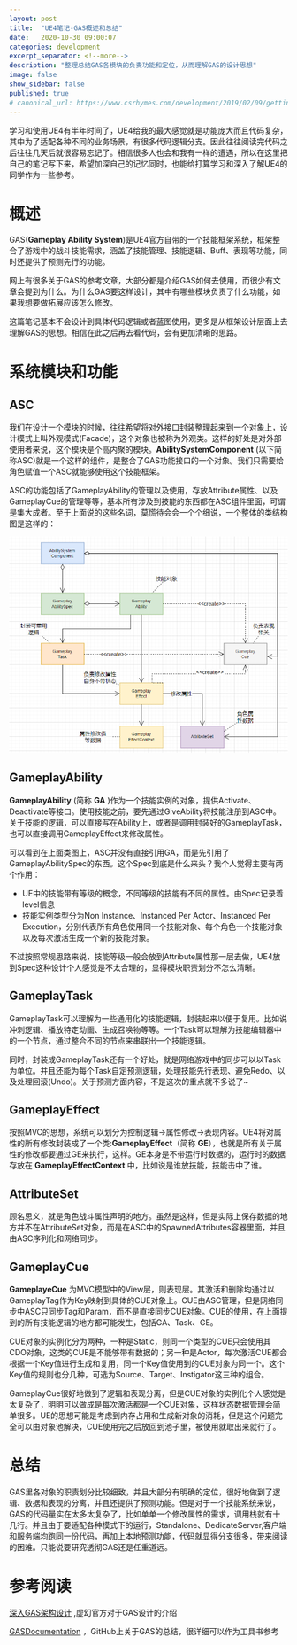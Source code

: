 ```yaml
---
layout: post
title:  "UE4笔记-GAS概述和总结"
date:   2020-10-30 09:00:07
categories: development
excerpt_separator: <!--more-->
description: "整理总结GAS各模块的负责功能和定位，从而理解GAS的设计思想"
image: false
show_sidebar: false
published: true
# canonical_url: https://www.csrhymes.com/development/2019/02/09/getting-started-with-bulma-clean-theme.html
---
```


学习和使用UE4有半年时间了，UE4给我的最大感觉就是功能庞大而且代码复杂，其中为了适配各种不同的业务场景，有很多代码逻辑分支。因此往往阅读完代码之后往往几天后就很容易忘记了。相信很多人也会和我有一样的遭遇，所以在这里把自己的笔记写下来，希望加深自己的记忆同时，也能给打算学习和深入了解UE4的同学作为一些参考。

<!--more-->

# 概述
GAS(**Gameplay Ability System**)是UE4官方自带的一个技能框架系统，框架整合了游戏中的战斗技能需求，涵盖了技能管理、技能逻辑、Buff、表现等功能，同时还提供了预测先行的功能。

网上有很多关于GAS的参考文章，大部分都是介绍GAS如何去使用，而很少有文章会提到为什么。为什么GAS要这样设计，其中有哪些模块负责了什么功能，如果我想要做拓展应该怎么修改。

这篇笔记基本不会设计到具体代码逻辑或者蓝图使用，更多是从框架设计层面上去理解GAS的思想。相信在此之后再去看代码，会有更加清晰的思路。

# 系统模块和功能
## ASC
我们在设计一个模块的时候，往往希望将对外接口封装整理起来到一个对象上，设计模式上叫外观模式(Facade)，这个对象也被称为外观类。这样的好处是对外部使用者来说，这个模块是个高内聚的模块。__AbilitySystemComponent__ (以下简称ASC)就是一个这样的组件，是整合了GAS功能接口的一个对象。我们只需要给角色赋值一个ASC就能够使用这个技能框架。

ASC的功能包括了GameplayAbility的管理以及使用，存放Attribute属性、以及GameplayCue的管理等等，基本所有涉及到技能的东西都在ASC组件里面，可谓是集大成者。至于上面说的这些名词，莫慌待会会一个个细说，一个整体的类结构图是这样的：

![GAS类图](/img/UEGAS/GAS_class_diagram.png)


## GameplayAbility
__GameplayAbility__ (简称 __GA__ )作为一个技能实例的对象，提供Activate、Deactivate等接口。使用技能之前，要先通过GiveAbility将技能注册到ASC中。关于技能的逻辑，可以直接写在Ability上，或者是调用封装好的GameplayTask，也可以直接调用GameplayEffect来修改属性。

可以看到在上面类图上，ASC并没有直接引用GA，而是先引用了GameplayAbilitySpec的东西。这个Spec到底是什么来头？我个人觉得主要有两个作用：
- UE中的技能带有等级的概念，不同等级的技能有不同的属性。由Spec记录着level信息
- 技能实例类型分为Non Instance、Instanced Per Actor、Instanced Per Execution，分别代表所有角色使用同一个技能对象、每个角色一个技能对象以及每次激活生成一个新的技能对象。

不过按照常规思路来说，技能等级一般会放到Attribute属性那一层去做，UE4放到Spec这种设计个人感觉是不太合理的，显得模块职责划分不怎么清晰。

## GameplayTask
GameplayTask可以理解为一些通用化的技能逻辑，封装起来以便于复用。比如说冲刺逻辑、播放特定动画、生成召唤物等等。一个Task可以理解为技能编辑器中的一个节点，通过整合不同的节点来串联出一个技能逻辑。

同时，封装成GameplayTask还有一个好处，就是网络游戏中的同步可以以Task为单位。并且还能为每个Task自定预测逻辑，处理技能先行表现、避免Redo、以及处理回滚(Undo)。关于预测方面内容，不是这次的重点就不多说了~

## GameplayEffect
按照MVC的思想，系统可以划分为控制逻辑->属性修改->表现内容。UE4将对属性的所有修改封装成了一个类:__GameplayEffect__（简称 __GE__），也就是所有关于属性的修改都要通过GE来执行，这样。GE本身是不带运行时数据的，运行时的数据存放在 __GameplayEffectContext__ 中，比如说是谁放技能，技能击中了谁。

## AttributeSet
顾名思义，就是角色战斗属性声明的地方。虽然是这样，但是实际上保存数据的地方并不在AttributeSet对象，而是在ASC中的SpawnedAttributes容器里面，并且由ASC序列化和网络同步。

## GameplayCue
__GameplayeCue__ 为MVC模型中的View层，则表现层。其激活和删除均通过以GameplayTag作为Key映射到具体的CUE对象上。CUE由ASC管理，但是网络同步中ASC只同步Tag和Param，而不是直接同步CUE对象。CUE的使用，在上面提到的所有技能逻辑的地方都可能发生，包括GA、Task、GE。

CUE对象的实例化分为两种，一种是Static，则同一个类型的CUE只会使用其CDO对象，这类的CUE是不能够带有数据的；另一种是Actor，每次激活CUE都会根据一个Key值进行生成和复用，同一个Key值使用到的CUE对象为同一个。这个Key值的规则也分几种，可选为Source、Target、Instigator这三种的组合。

GameplayCue很好地做到了逻辑和表现分离，但是CUE对象的实例化个人感觉是太复杂了，明明可以做成是每次激活都是一个CUE对象，这样状态数据管理会简单很多。UE的思想可能是考虑到内存占用和生成新对象的消耗，但是这个问题完全可以由对象池解决，CUE使用完之后放回到池子里，被使用就取出来就行了。

# 总结
GAS里各对象的职责划分比较细致，并且大部分有明确的定位，很好地做到了逻辑、数据和表现的分离，并且还提供了预测功能。但是对于一个技能系统来说，GAS的代码量实在太多太复杂了，比如单单一个修改属性的需求，调用栈就有十几行。并且由于要适配各种模式下的运行，Standalone、DedicateServer,客户端和服务端均跑同一份代码，再加上本地预测功能，代码就显得分支很多，带来阅读的困难。只能说要研究透彻GAS还是任重道远。

# 参考阅读

[深入GAS架构设计](https://www.bilibili.com/video/BV1zD4y1X77M/?spm_id_from=333.999.0.0&vd_source=b76b5435b32df225d989897641a20b55) ,虚幻官方对于GAS设计的介绍

[GASDocumentation](https://github.com/BillEliot/GASDocumentation_Chinese) ，GitHub上关于GAS的总结，很详细可以作为工具书参考




